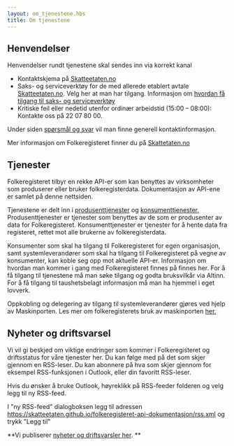 ```yaml
---
layout: om_tjenestene.hbs
title: Om tjenestene
---
```

## Henvendelser
Henvendelser rundt tjenestene skal sendes inn via korrekt kanal
* Kontaktskjema på [Skatteetaten.no](https://www.skatteetaten.no/deling/kontakt/)
* Saks- og serviceverktøy for de med allerede etablert avtale [Skatteetaten.no](https://www.skatteetaten.no/deling/kontakt/). Velg her at man har tilgang. Informasjon om [hvordan få tilgang til saks- og serviceverktøy](https://www.skatteetaten.no/deling/kontakt/brukeradministrasjon/)
* Kritiske feil eller nedetid utenfor ordinær arbeidstid (15:00 – 08:00): Kontakte oss på 22 07 80 00.

Under siden [spørsmål og svar](https://skatteetaten.github.io/folkeregisteret-api-dokumentasjon/sporsmal-og-svar/) vil man finne generell kontaktinformasjon.

Mer informasjon om Folkeregisteret finner du på [Skattetaten.no](https://www.skatteetaten.no/deling)

## Tjenester

Folkeregisteret tilbyr en rekke API-er som kan benyttes av virksomheter som produserer eller bruker folkeregisterdata. Dokumentasjon av API-ene er samlet på denne nettsiden.

Tjenestene er delt inn i [produsenttjenester](https://skatteetaten.github.io/folkeregisteret-api-dokumentasjon/produsenttjenester/) og [konsumenttjenester.](https://skatteetaten.github.io/folkeregisteret-api-dokumentasjon/konsumenttjenester/) Produsenttjenester er tjenester som benyttes av de som er produsenter av data for Folkeregisteret. Konsumenttjenester er tjenester for å hente data fra registeret, rettet mot alle brukerne av folkeregisterdata.

Konsumenter som skal ha tilgang til Folkeregisteret for egen organisasjon, samt systemleverandører som skal ha tilgang til Folkeregisteret på vegne av konsumenter, kan koble seg opp mot aktuelle API-er. Informasjon om hvordan man kommer i gang med Folkeregisteret finnes på finnes her. For å få tilgang til tjenestene må man søke tilgang og godta bruksvilkår via Altinn. For å få tilgang til taushetsbelagt informasjon må man ha hjemmel i eget lovverk. 

Oppkobling og delegering av tilgang til systemleverandører gjøres ved hjelp av Maskinporten. Les mer om folkeregisterets bruk av maskinporten [her.](https://skatteetaten.github.io/folkeregisteret-api-dokumentasjon/maskinporten/) 

## Nyheter og driftsvarsel

Vi vil gi beskjed om viktige endringer som kommer i Folkeregisteret og driftsstatus for våre tjenester her. Du kan følge med på det som skjer gjennom en RSS-leser. Du kan abonnere på hva som skjer gjennom for eksempel RSS-funksjonen i Outlook, eller din favoritt RSS-leser. 

Hvis du ønsker å bruke Outlook, høyreklikk på RSS-feeder folderen og velg legg til ny RSS-feed.

I "ny RSS-feed" dialogboksen legg til adressen  https://skatteetaten.github.io/folkeregisteret-api-dokumentasjon/rss.xml og trykk "Legg til"

**Vi publiserer [nyheter og driftsvarsler her](../rss.xml). **



